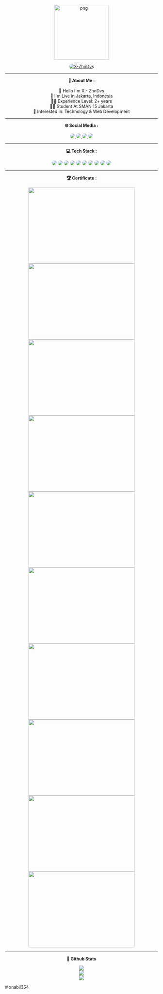 <p align="center">
   <img style="width: 180px; height: 180px;" src="https://avatars.githubusercontent.com/xnabil354" alt="png" width="128" height="128"/>
</p>

<p align="center">
    <a href="https://github.com/xnabil354">
        <img title="X-ZhnDvs" style="border-radius: 25px;" src="https://img.shields.io/badge/X ZhnDvs-green?colorA=%23ff0000&colorB=%23017e40&style=for-the-badge">
    </a>
</p>

<hr>

<div align="center">
    <span><b>💫 About Me :</b></span>
</div>

<br>

<div align="center">
    <div>
        <span>👋 Hello I'm X - ZhnDvs</span>
        <br>
        <span>📌 I'm Live in Jakarta, Indonesia</span>
        <br>
        <span>👨‍💻 Experience Level: 2+ years</span>
        <br>
        <span>👨‍🎓 Student At SMAN 15 Jakarta</span>
        <br>
        <span>🧩 Interested in: Technology & Web Development</span>
    </div>
</div>

<hr>

<div align="center">
    <span><b>🌐 Social Media :</b></span>
</div>

<br>

<div align="center">
    <a href="https://instagram.com/xzhndvs">
        <img style="border-radius: 25px;" src="https://img.shields.io/badge/Instagram-%23E4405F.svg?logo=Instagram&logoColor=white">
    </a>
    <a href="https://t.me/xzhndvs">
        <img style="border-radius: 25px;" src="https://img.shields.io/badge/Telegram-%23118EEA.svg?logo=Telegram&logoColor=white">
    </a>
    <a href="https://wa.me/6281281524356">
        <img style="border-radius: 25px;" src="https://img.shields.io/badge/Whatsapp-%23017e40.svg?logo=Whatsapp&logoColor=white">
    </a>
    <a href="https://inbox.google.com/mail/?view=cm&fs=1&to=nabil.voel354@gmail.com">
        <img style="border-radius: 25px;" src="https://img.shields.io/badge/Gmail-D14836?style=for-the-badge&logo=gmail&logoColor=white">
    </a>
</div>

<hr>

<div align="center">
    <span><b>💻 Tech Stack :</b></span>
</div>

<br>

<div align="center">
    <img style="border-radius: 25px;" src="https://img.shields.io/badge/express.js-%23404d59.svg?style=for-the-badge&logo=express&logoColor=%2361DAFB">
    <img style="border-radius: 25px;" src="https://img.shields.io/badge/php-%23777BB4.svg?style=for-the-badge&logo=php&logoColor=white">
    <img style="border-radius: 25px;" src="https://img.shields.io/badge/python-3670A0?style=for-the-badge&logo=python&logoColor=ffdd54">
    <img style="border-radius: 25px;" src="https://img.shields.io/badge/tailwindcss-%2338B2AC.svg?style=for-the-badge&logo=tailwind-css&logoColor=white">
    <img style="border-radius: 25px;" src="https://img.shields.io/badge/javascript-%23323330.svg?style=for-the-badge&logo=javascript&logoColor=%23F7DF1E">
    <img style="border-radius: 25px;" src="https://img.shields.io/badge/typescript-%23007ACC.svg?style=for-the-badge&logo=typescript&logoColor=white">
    <img style="border-radius: 25px;" src="https://img.shields.io/badge/mysql-%2300f.svg?style=for-the-badge&logo=mysql&logoColor=white">
    <img style="border-radius: 25px;" src="https://img.shields.io/badge/go-%2300ADD8.svg?style=for-the-badge&logo=go&logoColor=white">
    <img style="border-radius: 25px;" src="https://img.shields.io/badge/Visual%20Studio%20Code-0078d7.svg?style=for-the-badge&logo=visual-studio-code&logoColor=white">
    <img style="border-radius: 25px;" src="https://img.shields.io/badge/MongoDB-4EA94B?style=for-the-badge&logo=mongodb&logoColor=white">
</div>

<hr>

<div align="center">
    <span><b>🏆 Certificate :</b></span>
</div>

<br>

<div align="center">
    <img width="350px" height="250px" src="https://udemy-certificate.s3.amazonaws.com/image/UC-ae7576a7-0a4c-49f7-8535-fac83f480ddf.jpg">
    <img width="350px" height="250px" src="https://udemy-certificate.s3.amazonaws.com/image/UC-68b535fc-f962-4098-92ca-6bb8a326fe64.jpg">
    <img width="350px" height="250px" src="https://udemy-certificate.s3.amazonaws.com/image/UC-b4ef0066-cd02-45e9-996b-ffc2f3d4c95a.jpg">
    <img width="350px" height="250px" src="https://udemy-certificate.s3.amazonaws.com/image/UC-557a5a86-f9ab-4c57-9db7-a7b0c6ea386b.jpg">
    <img width="350px" height="250px" src="https://udemy-certificate.s3.amazonaws.com/image/UC-2e9c8a32-0e49-4d5c-80cf-6aab264d5945.jpg">
    <img width="350px" height="250px" src="https://udemy-certificate.s3.amazonaws.com/image/UC-ce5a1e01-0e8c-45da-abc4-e2c4d633214e.jpg">
    <img width="350px" height="250px" src="https://udemy-certificate.s3.amazonaws.com/image/UC-4281433c-a014-45d6-bb49-79fa0149c7e4.jpg">
    <img width="350px" height="250px" src="https://udemy-certificate.s3.amazonaws.com/image/UC-ebdb4c02-33c1-4700-ae88-4182b816edb2.jpg">
    <img width="350px" height="250px" src="https://udemy-certificate.s3.amazonaws.com/image/UC-ad19b373-92dc-4fa5-ba29-87dea54459b8.jpg">
    <img width="350px" height="250px" src="https://udemy-certificate.s3.amazonaws.com/image/UC-69cf6904-d76b-4a89-9f3d-ffbc3985800a.jpg">
</div> 

<hr>

<p align="center">
   <b>🌟 Github Stats</b>
</p>

<p align="center">
   <img src="https://github-readme-streak-stats.herokuapp.com/?user=xnabil354&theme=dark&hide_border=false">
   <br>
   <img src="https://github-readme-stats.vercel.app/api?username=xnabil354&theme=dark&hide_border=false&include_all_commits=true&count_private=false">
   <br>
   <img src="https://github-readme-stats.vercel.app/api/top-langs/?username=xnabil354&theme=dark&hide_border=false&include_all_commits=true&count_priva">
</p>
# xnabil354
